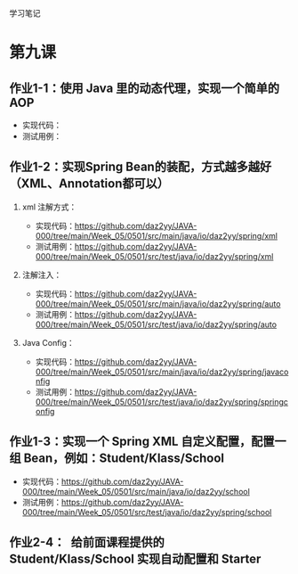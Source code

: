 学习笔记

# 第九课

## 作业1-1：使用 Java 里的动态代理，实现一个简单的 AOP

- 实现代码：
- 测试用例：

## 作业1-2：实现Spring Bean的装配，方式越多越好（XML、Annotation都可以）

1. xml 注解方式：
   - 实现代码：https://github.com/daz2yy/JAVA-000/tree/main/Week_05/0501/src/main/java/io/daz2yy/spring/xml
   - 测试用例：https://github.com/daz2yy/JAVA-000/tree/main/Week_05/0501/src/test/java/io/daz2yy/spring/xml

2. 注解注入：
   - 实现代码：https://github.com/daz2yy/JAVA-000/tree/main/Week_05/0501/src/main/java/io/daz2yy/spring/auto
   - 测试用例：https://github.com/daz2yy/JAVA-000/tree/main/Week_05/0501/src/test/java/io/daz2yy/spring/auto

3. Java Config：
   - 实现代码：https://github.com/daz2yy/JAVA-000/tree/main/Week_05/0501/src/main/java/io/daz2yy/spring/javaconfig
   - 测试用例：https://github.com/daz2yy/JAVA-000/tree/main/Week_05/0501/src/test/java/io/daz2yy/spring/springconfig

## 作业1-3：实现一个 Spring XML 自定义配置，配置一组 Bean，例如：Student/Klass/School

- 实现代码：https://github.com/daz2yy/JAVA-000/tree/main/Week_05/0501/src/main/java/io/daz2yy/school
- 测试用例：https://github.com/daz2yy/JAVA-000/tree/main/Week_05/0501/src/test/java/io/daz2yy/spring/school



## 作业2-4： 给前面课程提供的 Student/Klass/School 实现自动配置和 Starter







